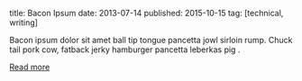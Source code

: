 title: Bacon Ipsum
date: 2013-07-14
published: 2015-10-15
tag: [technical, writing]

Bacon ipsum dolor sit amet ball tip tongue pancetta jowl sirloin rump. Chuck tail pork cow, fatback jerky hamburger pancetta leberkas pig .

[Read more](http://baconipsum.com/)
